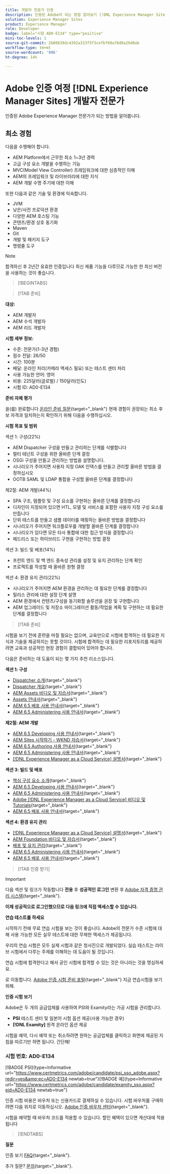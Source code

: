 ```yaml
---
title: 개발자 전문가 인증
description: 인증된 Adobe이 되는 방법 알아보기 [!DNL Experience Manager Sites] 전문가.
solution: Experience Manager Sites
product: Experience Manager
role: Developer
badge: label="시험 AD0-E134" type="positive"
mini-toc-levels: 1
source-git-commit: 2b08639dc4392a313f5f3cefbf69a78d8a29d0ab
workflow-type: tm+mt
source-wordcount: '996'
ht-degree: 14%

---
```


# Adobe 인증 여정 [!DNL Experience Manager Sites] 개발자 전문가

인증된 Adobe Experience Manager 전문가가 되는 방법을 알아봅니다.

## 최소 경험

다음을 수행해야 합니다.

* AEM Platform에서 근무한 최소 1~3년 경력
* 고급 구성 요소 개발을 수행하는 기능
* MVC(Model View Controller) 프레임워크에 대한 심층적인 이해
* AEM의 프레임워크 및 라이브러리에 대한 지식
* AEM 개발 수명 주기에 대한 이해

또한 다음과 같은 기술 및 환경에 익숙합니다.

* JVM
* 낮은/사전 프로덕션 환경
* 다양한 AEM 호스팅 기능
* 콘텐츠/환경 상호 동기화
* Maven
* Git
* 개발 및 패키지 도구
* 명령줄 도구

>[!NOTE]
>
>합격하신 후 2년간 유효한 인증입니다 최신 제품 기능을 다루므로 가능한 한 최신 버전을 사용하는 것이 좋습니다.

>[!BEGINTABS]

>[!TAB 준비]

**대상:**

* AEM 개발자
* AEM 수석 개발자
* AEM 리드 개발자

**시험 세부 정보:**

* 수준: 전문가(1-3년 경험)
* 점수 전달: 26/50
* 시간: 100분
* 배달: 온라인 처리(카메라 액세스 필요) 또는 테스트 센터 처리
* 사용 가능한 언어: 영어
* 비용: 225달러(글로벌) / 150달러(인도)
* 시험 ID: AD0-E134

**준비 자체 평가**

을(를) 완료합니다 [온라인 준비 질문](https://scorpion.caveon.com/launchpad/ad-q-e129-readiness-questionnaire-for-adobe-aem-assets-developer-professional-exam-copy-9ts38u/ad-q-e116-readiness-questionnaire-for-adobe-aem-developer-expert-exam){target="_blank"} 현재 경험이 권장되는 최소 후보 자격과 일치하는지 확인하기 위해 다음을 수행하십시오.

**시험 목표 및 범위**

섹션 1: 구성(22%)

* AEM Dispatcher 구성을 만들고 관리하는 단계를 식별합니다
* 멀티 테넌트 구성을 위한 올바른 단계 결정
* OSGi 구성을 만들고 관리하는 방법을 설명합니다.
* 시나리오가 주어지면 사용자 지정 OAK 인덱스를 만들고 관리할 올바른 방법을 결정하십시오
* OOTB SAML 및 LDAP 통합을 구성할 올바른 단계를 결정합니다

제2절: AEM 개발(44%)

* SPA 구조, 템플릿 및 구성 요소를 구현하는 올바른 단계를 결정합니다
* 디자인이 지정되어 있으면 HTL, 모델 및 서비스를 포함한 사용자 지정 구성 요소를 만듭니다
* 단위 테스트를 만들고 샘플 데이터를 매핑하는 올바른 방법을 결정합니다
* 시나리오가 주어지면 워크플로우를 개발할 올바른 단계를 결정합니다
* 시나리오가 있다면 모든 타사 통합에 대한 접근 방식을 결정합니다
* 헤드리스 또는 하이브리드 구현을 구현하는 방법 결정

섹션 3: 빌드 및 배포(14%)

* 프런트 엔드 및 백 엔드 종속성 관리를 설정 및 유지 관리하는 단계 확인
* 프로젝트를 작성할 때 올바른 원형 결정

섹션 4: 환경 유지 관리(22%)

* 시나리오가 주어지면 AEM 환경을 관리하는 데 필요한 단계를 결정합니다
* 릴리스 관리에 대한 설정 단계 설명
* AEM 환경에서 컨텐츠/구성을 동기화할 솔루션을 권장 및 구현합니다
* AEM 업그레이드 및 저장소 마이그레이션 활동/작업을 계획 및 구현하는 데 필요한 단계를 결정합니다

>[!TAB 준비]

시험을 보기 전에 훈련을 마칠 필요는 없으며, 교육만으로 시험에 합격하는 데 필요한 지식과 기술을 제공하지는 못할 것이다. 시험에 합격하는 데 필요한 리포지토리를 제공하려면 교육과 성공적인 현장 경험이 결합되어 있어야 합니다.

다음은 준비하는 데 도움이 되는 몇 가지 추천 리소스입니다.

**섹션 1: 구성**

* [Dispatcher 소개](https://experienceleague.adobe.com/docs/experience-manager-learn/cloud-service/underlying-technology/introduction-dispatcher.html?lang=en){target="_blank"}
* [Dispatcher 개요](https://experienceleague.adobe.com/docs/experience-manager-dispatcher/using/dispatcher.html?lang=en){target="_blank"}
* [AEM Assets 비디오 및 자습서](https://experienceleague.adobe.com/docs/experience-manager-learn/assets/overview.html?lang=en){target="_blank"}
* [Assets 안내서](https://experienceleague.adobe.com/docs/experience-manager-64/assets/home.html?lang=en){target="_blank"}
* [AEM 6.5 배포 사용 안내서](https://experienceleague.adobe.com/docs/experience-manager-65/deploying/home.html?lang=ko-KR){target="_blank"}
* [AEM 6.5 Administering 사용 안내서](https://experienceleague.adobe.com/docs/experience-manager-65/administering/home.html?lang=en){target="_blank"}

**제2절: AEM 개발**

* [AEM 6.5 Developing 사용 안내서](https://experienceleague.adobe.com/docs/experience-manager-65/developing/home.html?lang=en){target="_blank"}
* [AEM Sites 시작하기 - WKND 자습서](https://experienceleague.adobe.com/docs/experience-manager-learn/getting-started-wknd-tutorial-develop/overview.html?lang=en){target="_blank"}
* [AEM 6.5 Authoring 사용 안내서](https://experienceleague.adobe.com/docs/experience-manager-65/authoring/home.html?lang=en){target="_blank"}
* [AEM 6.5 Administering 사용 안내서](https://experienceleague.adobe.com/docs/experience-manager-65/administering/home.html?lang=en){target="_blank"}
* [[!DNL Experience Manager as a Cloud Service] 설명서](https://experienceleague.adobe.com/docs/experience-manager-cloud-service/content/home.html?lang=ko-KR){target="_blank"}

**섹션 3: 빌드 및 배포**

* [핵심 구성 요소 소개](https://experienceleague.adobe.com/docs/experience-manager-core-components/using/introduction.html?lang=en){target="_blank"}
* [AEM 6.5 Developing 사용 안내서](https://experienceleague.adobe.com/docs/experience-manager-65/developing/home.html?lang=en){target="_blank"}
* [AEM 6.5 Administering 사용 안내서](https://experienceleague.adobe.com/docs/experience-manager-65/administering/home.html?lang=en){target="_blank"}
* [Adobe [!DNL Experience Manager as a Cloud Service] 비디오 및 Tutorials](https://experienceleague.adobe.com/docs/experience-manager-learn/cloud-service/overview.html?lang=en){target="_blank"}
* [AEM 6.5 배포 사용 안내서](https://experienceleague.adobe.com/docs/experience-manager-65/deploying/home.html?lang=ko-KR){target="_blank"}

**섹션 4: 환경 유지 관리**

* [[!DNL Experience Manager as a Cloud Service] 설명서](https://experienceleague.adobe.com/docs/experience-manager-cloud-service/content/home.html?lang=ko-KR){target="_blank"}
* [AEM Foundation 비디오 및 자습서](https://experienceleague.adobe.com/docs/experience-manager-learn/foundation/overview.html?lang=en){target="_blank"}
* [배포 및 유지 관리](https://experienceleague.adobe.com/docs/experience-manager-64/deploying/deploying/deploy.html?lang=en){target="_blank"}
* [AEM 6.5 Administering 사용 안내서](https://experienceleague.adobe.com/docs/experience-manager-65/administering/home.html?lang=en){target="_blank"}
* [AEM 6.5 배포 사용 안내서](https://experienceleague.adobe.com/docs/experience-manager-65/deploying/home.html?lang=ko-KR){target="_blank"}

>[!TAB 인증 받기]

>[!IMPORTANT]
>
>다음 섹션 및 링크가 작동합니다 **전용**  후 **성공적인 로그인** 변환 후 [Adobe 자격 증명 관리 시스템](http://www.certmetrics.com/adobe){target="_blank"}.

**이제 성공적으로 로그인했으므로 다음 링크에 직접 액세스할 수 있습니다.**

**연습 테스트를 하세요**

시작하기 전에 무료 연습 시험을 보는 것이 좋습니다. Adobe의 전문가 수준 시험에 대해 사용 가능한 모든 실무 테스트에 대한 무제한 액세스가 제공됩니다.

우리의 연습 시험은 모두 실제 시험과 같은 청사진으로 개발되었다. 실습 테스트는 라이브 시험에서 다루는 주제를 이해하는 데 도움이 될 것입니다.

연습 시험에 합격한다고 해서 공인 시험에 합격할 수 있는 것은 아니라는 것을 명심하세요.

로 이동합니다. [Adobe 인증 시험 준비 포털](https://www.certmetrics.com/adobe/candidate/gmetrix_sso.aspx){target="_blank"} 지금 연습시험을 보기 위해.

**인증 시험 보기**

Adobe은 두 개의 공급업체를 사용하여 PSI와 Examity라는 가공 시험을 관리합니다.

* **PSI** 테스트 센터 및 일본어 시험 옵션 제공(사용 가능한 경우)
* **[!DNL Examity]** 원격 온라인 옵션 제공

시험을 예약, 다시 예약 또는 취소하려면 원하는 공급업체를 클릭하고 화면에 제공된 지침을 따르기만 하면 됩니다. 간단해!

### 시험 번호: AD0-E134

[!BADGE PSI]{type=Informative url="https://www.certmetrics.com/adobe/candidate/psi_sso_adobe.aspx?redir=yes&amp;ec=AD0-E134 newtab=true"}[!BADGE 예]{type=Informative url="https://www.certmetrics.com/adobe/candidate/examity_sso.aspx?eid=AD0-E134 newtab=true"}

인증 시험 비용은 바우처 또는 신용카드로 결제하실 수 있습니다. 시험 바우처를 구매하려면 다음 위치로 이동하십시오. [Adobe 인증 바우처 센터](https://market.xvoucher.com/adobe/global){target="_blank"}.

시험을 예약할 때 바우처 코드를 적용할 수 있습니다. 할인 혜택이 있으면 계산대에 적용됩니다

>[!ENDTABS]

**질문**

인증 보기 [FAQ](https://experienceleague.adobe.com/docs/certification/certification/faq.html?lang=en){target="_blank"}.

추가 질문? [문의](mailto:certif@adobe.com){target="_blank"}.
